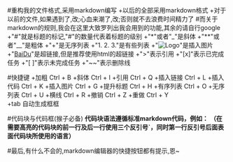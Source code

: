 #重构我的文件格式,采用markdown编写
	+以后的全部采用markdown格式
	+对于以前的文件,如果遇到了,改;心血来潮了,改;否则就不去浪费时间精力了
#而关于markdown的规则,我会在这里大致罗列出我会用到的功能,其余的请自行google
	+"#"就是标题的标记,"#"的数量代表着标题的级别
	+"*"或者"_"是斜体
	+"**"或者"__"是粗体
	+"+"是无序列表
	+"1.  2.  3."是有些列表
	+"![Logo](/image/logo.png)"是插入图片
	+"[BaiDu](http://www.baidu.com)"是超链接,但是推荐使用html的超链接
	+">"表示引用
	+"[x]"表示已完成任务
	+"[ ]"表示未完成任务
	+"~~"表示删除线
	
#快捷键
	+加粗  Ctrl + B
	+斜体  Ctrl + I
	+引用  Ctrl + Q
	+插入链接  Ctrl + L
	+插入代码  Ctrl + K
	+插入图片  Ctrl + G
	+提升标题  Ctrl + H
	+有序列表  Ctrl + O
	+无序列表  Ctrl + U
	+横线  Ctrl + R
	+撤销  Ctrl + Z
	+重做  Ctrl + Y	
	+tab  自动生成框框 

#代码块与代码框(猴子必备)
	**代码块语法遵循标准markdown代码，例如：** 
	**（在需要高亮的代码块的前一行及后一行使用三个反引号`，同时第一行反引号后面表面代码块所使用的语言）**	

#最后,有什么不会的,markdown编辑器的快捷按钮都有提示,恩~